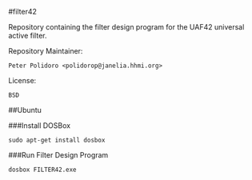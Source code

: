 #filter42

Repository containing the filter design program for the UAF42
universal active filter.

Repository Maintainer:

    Peter Polidoro <polidorop@janelia.hhmi.org>

License:

    BSD

##Ubuntu

###Install DOSBox

```shell
sudo apt-get install dosbox
```

###Run Filter Design Program

```shell
dosbox FILTER42.exe
```
